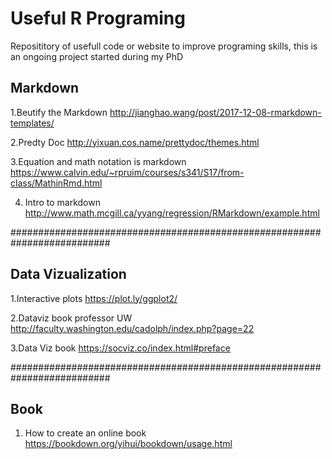 # Useful R Programing

Reposititory of usefull code or website to improve programing skills, this is an ongoing project started during my PhD

## Markdown 

1.Beutify the Markdown 
http://jianghao.wang/post/2017-12-08-rmarkdown-templates/

2.Predty Doc 
http://yixuan.cos.name/prettydoc/themes.html

3.Equation and math notation is markdown
https://www.calvin.edu/~rpruim/courses/s341/S17/from-class/MathinRmd.html

4. Intro to markdown
http://www.math.mcgill.ca/yyang/regression/RMarkdown/example.html

##########################################################################
## Data Vizualization 

1.Interactive plots
https://plot.ly/ggplot2/

2.Dataviz book professor UW
http://faculty.washington.edu/cadolph/index.php?page=22

3.Data Viz book
https://socviz.co/index.html#preface

##########################################################################
## Book

1. How to create an online book
https://bookdown.org/yihui/bookdown/usage.html
